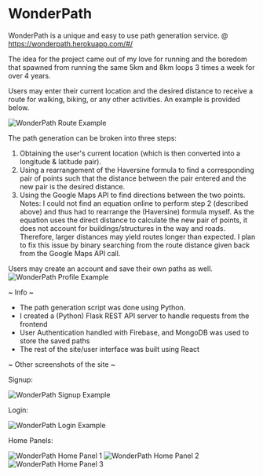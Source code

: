 # WonderPath

 WonderPath is a unique and easy to use path generation service. @ https://wonderpath.herokuapp.com/#/

The idea for the project came out of my love for running and the boredom that spawned from running the same 5km and 8km loops 3 times a week for over 4 years. 

Users may enter their current location and the desired distance to receive a route for walking, biking, or any other activities. An example is provided below. 

![WonderPath Route Example](https://i.imgur.com/2W0v4yk.jpg)

The path generation can be broken into three steps:
1) Obtaining the user's current location (which is then converted into a longitude & latitude pair).
2) Using a rearrangement of the Haversine formula to find a corresponding pair of points such that the distance between the pair entered and the new pair is the desired distance.
3) Using the Google Maps API to find directions between the two points.
Notes:
I could not find an equation online to perform step 2 (described above) and thus had to rearrange the (Haversine) formula myself.
As the equation uses the direct distance to calculate the new pair of points, it does not account for buildings/structures in the way and roads. Therefore, larger distances may yield routes longer than expected. I plan to fix this issue by binary searching from the route distance given back from the Google Maps API call. 

Users may create an account and save their own paths as well.
![WonderPath Profile Example](https://i.imgur.com/xmsZEdT.png)

~ Info ~

- The path generation script was done using Python.
- I created a (Python) Flask REST API server to handle requests from the frontend
- User Authentication handled with Firebase, and MongoDB was used to store the saved paths
- The rest of the site/user interface was built using React

~ Other screenshots of the site ~

Signup:

![WonderPath Signup Example](https://i.imgur.com/6jjxzYw.png)

Login:

![WonderPath Login Example](https://i.imgur.com/JgxllA3.png)

Home Panels:

![WonderPath Home Panel 1](https://i.imgur.com/PORFE2T.gif)
![WonderPath Home Panel 2](https://i.imgur.com/h1Ro3Ix.png)
![WonderPath Home Panel 3](https://i.imgur.com/FJfXict.png)
